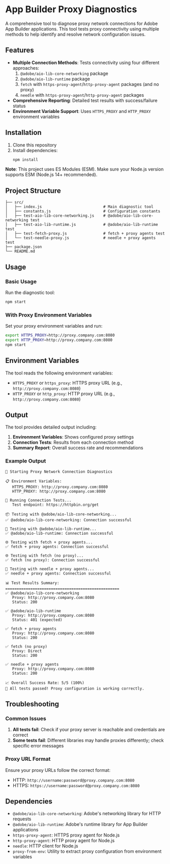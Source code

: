 # App Builder Proxy Diagnostics

A comprehensive tool to diagnose proxy network connections for Adobe App Builder applications. This tool tests proxy connectivity using multiple methods to help identify and resolve network configuration issues.

## Features

- **Multiple Connection Methods**: Tests connectivity using four different approaches:
  1. `@adobe/aio-lib-core-networking` package
  2. `@adobe/aio-lib-runtime` package
  3. `fetch` with `https-proxy-agent`/`http-proxy-agent` packages (and no proxy)
  4. `needle` with `https-proxy-agent`/`http-proxy-agent` packages
- **Comprehensive Reporting**: Detailed test results with success/failure status
- **Environment Variable Support**: Uses `HTTPS_PROXY` and `HTTP_PROXY` environment variables

## Installation

1. Clone this repository
2. Install dependencies:
   ```bash
   npm install
   ```

**Note**: This project uses ES Modules (ESM). Make sure your Node.js version supports ESM (Node.js 14+ recommended).

## Project Structure

```
├── src/
│   ├── index.js                           # Main diagnostic tool
│   ├── constants.js                       # Configuration constants
│   ├── test-aio-lib-core-networking.js    # @adobe/aio-lib-core-networking test
│   ├── test-aio-lib-runtime.js            # @adobe/aio-lib-runtime test
│   ├── test-fetch-proxy.js                # fetch + proxy agents test
│   └── test-needle-proxy.js               # needle + proxy agents test
├── package.json
└── README.md
```

## Usage

### Basic Usage

Run the diagnostic tool:
```bash
npm start
```

### With Proxy Environment Variables

Set your proxy environment variables and run:
```bash
export HTTPS_PROXY=http://proxy.company.com:8080
export HTTP_PROXY=http://proxy.company.com:8080
npm start
```

## Environment Variables

The tool reads the following environment variables:

- `HTTPS_PROXY` or `https_proxy`: HTTPS proxy URL (e.g., `http://proxy.company.com:8080`)
- `HTTP_PROXY` or `http_proxy`: HTTP proxy URL (e.g., `http://proxy.company.com:8080`)

## Output

The tool provides detailed output including:

1. **Environment Variables**: Shows configured proxy settings
2. **Connection Tests**: Results from each connection method
3. **Summary Report**: Overall success rate and recommendations

### Example Output

```
🚀 Starting Proxy Network Connection Diagnostics

📋 Environment Variables:
   HTTPS_PROXY: http://proxy.company.com:8080
   HTTP_PROXY: http://proxy.company.com:8080

🧪 Running Connection Tests...
   Test endpoint: https://httpbin.org/get

📦 Testing with @adobe/aio-lib-core-networking...
✅ @adobe/aio-lib-core-networking: Connection successful

🏃 Testing with @adobe/aio-lib-runtime...
✅ @adobe/aio-lib-runtime: Connection successful

🌐 Testing with fetch + proxy agents...
✅ fetch + proxy agents: Connection successful

🌐 Testing with fetch (no proxy)...
✅ fetch (no proxy): Connection successful

📌 Testing with needle + proxy agents...
✅ needle + proxy agents: Connection successful

📊 Test Results Summary:
==================================================
✅ @adobe/aio-lib-core-networking
   Proxy: http://proxy.company.com:8080
   Status: 200

✅ @adobe/aio-lib-runtime
   Proxy: http://proxy.company.com:8080
   Status: 401 (expected)

✅ fetch + proxy agents
   Proxy: http://proxy.company.com:8080
   Status: 200

✅ fetch (no proxy)
   Proxy: Direct
   Status: 200

✅ needle + proxy agents
   Proxy: http://proxy.company.com:8080
   Status: 200

📈 Overall Success Rate: 5/5 (100%)
🎉 All tests passed! Proxy configuration is working correctly.
```

## Troubleshooting

### Common Issues

1. **All tests fail**: Check if your proxy server is reachable and credentials are correct
2. **Some tests fail**: Different libraries may handle proxies differently; check specific error messages

### Proxy URL Format

Ensure your proxy URLs follow the correct format:
- HTTP: `http://username:password@proxy.company.com:8080`
- HTTPS: `https://username:password@proxy.company.com:8080`

## Dependencies

- `@adobe/aio-lib-core-networking`: Adobe's networking library for HTTP requests
- `@adobe/aio-lib-runtime`: Adobe's runtime library for App Builder applications
- `https-proxy-agent`: HTTPS proxy agent for Node.js
- `http-proxy-agent`: HTTP proxy agent for Node.js
- `needle`: HTTP client for Node.js
- `proxy-from-env`: Utility to extract proxy configuration from environment variables
